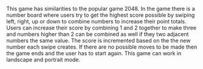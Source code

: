 
This game has similarities to the popular game 2048. In the game there is a number board where users try to get the highest score possible by swiping left, right, up or down to combine numbers to increase their point totals. Users can increase their score by combining 1 and 2 together to make three and numbers higher than 2 can be combined as well if they two adjacent numbers the same value. The score is incremented based on the the new number each swipe creates. If there are no possible moves to be made then the game ends and the user has to start again. This game can work in landscape and portrait mode. 


  
  
